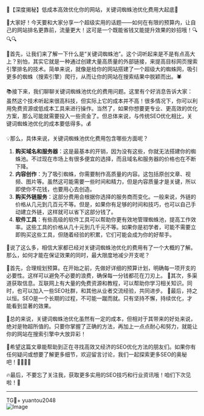 🌟【深度揭秘】低成本高效优化你的网站，关键词蜘蛛池优化费用大起底🌟

🚀大家好！今天要和大家分享一个超级实用的话题——如何在有限的预算内，让自己的网站排名更靠前，流量更大！这可是一个既能省钱又能提升效果的妙招哦！🔍🔍🔍

🌈首先，让我们来了解一下什么是“关键词蜘蛛池”。这个词听起来是不是有点高大上？别怕，其实它就是一种通过创建大量高质量的外部链接，来提高目标网页搜索引擎排名的技术。简单来说，就像是给你的网站搭建了一个超级大的蜘蛛网，吸引更多的蜘蛛（搜索引擎）爬行，从而让你的网站在搜索结果中脱颖而出。🕷️

📚接下来，我们聊聊关键词蜘蛛池优化的费用问题。这里有个好消息告诉大家：虽然这个技术听起来很高科技，但实际上它的成本并不高！很多情况下，你可以利用免费资源或低成本工具来进行操作。当然了，如果你想要更专业、更高效的优化方案，那么可能就需要投入一些资金了。但总体来说，与传统SEO优化相比，关键词蜘蛛池优化的成本要低得多。💰

💡那么，具体来说，关键词蜘蛛池优化费用包含哪些方面呢？
1. **购买域名和服务器**：这是最基本的开销，因为没有这些，你就无法搭建你的蜘蛛池。不过现在市场上有很多便宜的选择，而且域名和服务器的价格也在不断下降。
2. **内容创作**：为了吸引蜘蛛，你需要制作高质量的内容。这包括原创文章、视频、图片等。虽然这可能需要一些时间和精力，但是内容质量才是关键，所以即使你不花钱，也要用心去创造。
3. **购买外链服务**：这部分费用会根据你选择的服务商而变化。一般来说，外链的价格从几元到几百元不等。但是，如果你有足够的时间和技巧，也可以自己手动建立外链，这样就可以省下这部分钱了。
4. **软件工具**：有些高级的软件工具可以帮助你更有效地管理蜘蛛池，提高工作效率。这些工具的价格从几十元到几千元不等。如果你是初学者，可能不需要立即购买这些工具，但随着经验的积累，它们可能会成为你的好帮手。

🌈说了这么多，相信大家都已经对关键词蜘蛛池优化的费用有了一个大概的了解。那么，如何才能在保证效果的同时，最大限度地减少开支呢？

🔧首先，合理规划预算。在开始之前，先做好详细的预算计划，明确每一项开支的必要性。这样可以避免不必要的浪费，确保每一分钱都花在刀刃上。
🔧其次，多渠道获取信息。互联网上有大量的免费资源和教程，可以帮助你学习相关知识。同时，也可以加入一些SEO社群，和其他从业者交流经验，共同进步。
🔧最后，持之以恒。SEO是一个长期的过程，不可能一蹴而就。只有坚持不懈，持续优化，才能看到显著的效果。

🎉总的来说，关键词蜘蛛池优化虽然有一定的成本，但相对于其带来的好处来说，绝对是物超所值的。只要你掌握了正确的方法，再加上一点点耐心和努力，就能让你的网站在搜索引擎中大放异彩！

🌈希望这篇文章能帮助到正在寻找高效又经济的SEO优化方法的朋友们。如果你有任何疑问或想要了解更多细节，欢迎留言讨论，我们一起探索更多SEO的奥秘吧！👩‍💻👨‍💻

🔥最后，不要忘了关注我，获取更多实用的SEO技巧和行业资讯哦！咱们下次见啦！👋

---

TG💪+ yuantou2048  
![Image](https://github.com/user-attachments/assets/42a5a4a5-fea9-4a1d-8aa0-73e57e430cca)